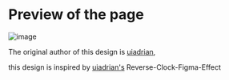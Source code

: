 # Preview of the page

![image](https://github.com/Mohit-au50/Clock-landing-page/assets/109670799/dcee0bcf-a942-4bcd-8c02-7226cba4fa5f)


The original author of this design is [uiadrian](https://www.youtube.com/@uiadrian),

this design is inspired by [uiadrian's](https://www.youtube.com/@uiadrian) Reverse-Clock-Figma-Effect
